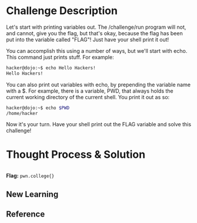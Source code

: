 # Challenge Description
Let's start with printing variables out. The /challenge/run program will not, and cannot, give you the flag, but that's okay, because the flag has been put into the variable called "FLAG"! Just have your shell print it out!

You can accomplish this using a number of ways, but we'll start with echo. This command just prints stuff. For example:
```bash
hacker@dojo:~$ echo Hello Hackers!
Hello Hackers!
```
You can also print out variables with echo, by prepending the variable name with a $. For example, there is a variable, PWD, that always holds the current working directory of the current shell. You print it out as so:
```bash
hacker@dojo:~$ echo $PWD
/home/hacker
```
Now it's your turn. Have your shell print out the FLAG variable and solve this challenge!
# Thought Process & Solution

```bash

```
**Flag:** `pwn.college{}`
## New Learning
## Reference
